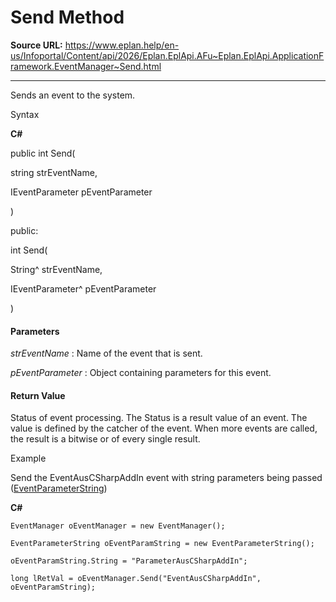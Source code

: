 # Send Method

**Source URL:** https://www.eplan.help/en-us/Infoportal/Content/api/2026/Eplan.EplApi.AFu~Eplan.EplApi.ApplicationFramework.EventManager~Send.html

---

Sends an event to the system.

Syntax

**C#**



public int Send( 

   string strEventName,

   IEventParameter pEventParameter

)

public:

int Send( 

   String^ strEventName,

   IEventParameter^ pEventParameter

)


#### Parameters

*strEventName*
:   Name of the event that is sent.

*pEventParameter*
:   Object containing parameters for this event.

#### Return Value

Status of event processing. The Status is a result value of an event. The value is defined by the catcher of the event. When more events are called, the result is a bitwise or of every single result.

Example

Send the EventAusCSharpAddIn event with string parameters being passed ([EventParameterString](Eplan.EplApi.AFu~Eplan.EplApi.ApplicationFramework.EventParameterString.html))

**C#**

```
EventManager oEventManager = new EventManager();

EventParameterString oEventParamString = new EventParameterString();

oEventParamString.String = "ParameterAusCSharpAddIn";

long lRetVal = oEventManager.Send("EventAusCSharpAddIn", oEventParamString);

```
